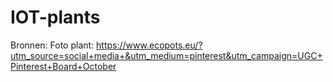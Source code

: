 # IOT-plants

Bronnen:
Foto plant:
https://www.ecopots.eu/?utm_source=social+media+&utm_medium=pinterest&utm_campaign=UGC+Pinterest+Board+October

